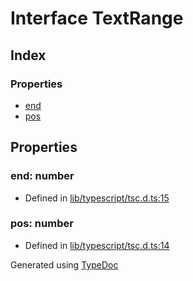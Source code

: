 # Interface TextRange


## Index

### Properties
* [end](ts.textrange.md#end)
* [pos](ts.textrange.md#pos)

## Properties

### end: number

* Defined in [lib/typescript/tsc.d.ts:15](https://github.com/kimamula/typedoc/blob/HEAD/src/lib/typescript/tsc.d.ts#L15)


### pos: number

* Defined in [lib/typescript/tsc.d.ts:14](https://github.com/kimamula/typedoc/blob/HEAD/src/lib/typescript/tsc.d.ts#L14)



Generated using [TypeDoc](http://typedoc.io)
